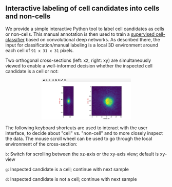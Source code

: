 ## Interactive labeling of cell candidates into cells and non-cells

We provide a simple interactive Python tool to label cell candidates as cells or non-cells. This manual annotation is then used to train a [supervised cell-classifier](https://github.com/PTRRupprecht/Cell_Detection/tree/main/Binary_classification_neuron_candidates) based on convolutional deep networks. As described there, the input for classification/manual labeling is a local 3D environment around each cell of `91 x 31 x 31` pixels.

Two orthogonal cross-sections (left: xz, right: xy) are simultaneously viewed to enable a well-informed decision whether the inspected cell candidate is a cell or not:

<!---![Manual classification of cell candidates into cells and non-cells to generate a ground truth](https://github.com/PTRRupprecht/Cell_Detection/blob/main/Label_tool/Label_tool_interface.png)--->
<p align="center"><img src="https://github.com/PTRRupprecht/Cell_Detection/blob/main/Label_tool/Label_tool_interface.png"  width="55%"></p>

The following keyboard shortcuts are used to interact with the user interface, to decide about "cell" vs. "non-cell" and to more closely inspect the data. The mouse scroll wheel can be used to go through the local environment of the cross-section:

`b`: Switch for scrolling between the xz-axis or the xy-axis view; default is xy-view

`g`: Inspected candidate is a cell; continue with next sample

`d`: Inspected candidate is not a cell; continue with next sample
